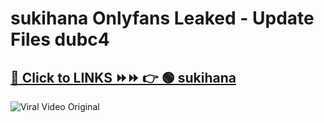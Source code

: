 
 # sukihana Onlyfans Leaked - Update Files dubc4

## <h2><a href="https://clipsfans.com/sukihana&ref=git">🔗 Click to LINKS ⏩⏩ 👉 🟢 sukihana </a></h2>

<a href="https://clipsfans.com/sukihana&ref=git" rel="nofollow" data-target="animated-image.originalLink"><img src="https://i.ibb.co.com/xMMVF88/686577567.gif" alt="Viral Video Original" style="max-width: 100%; display: inline-block;" data-target="animated-image.originalImage"></a>

